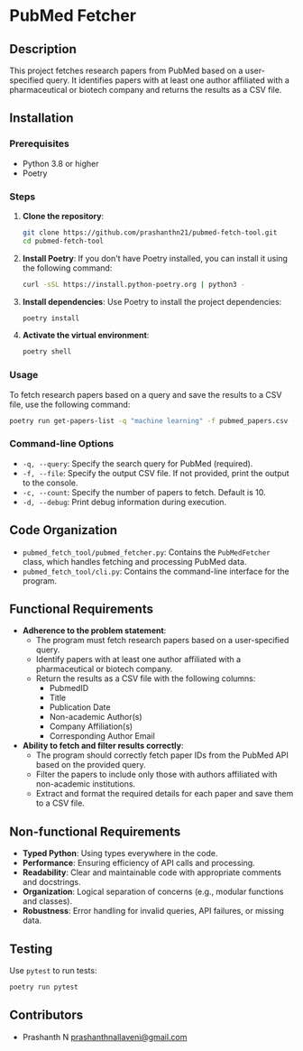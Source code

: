 # PubMed Fetcher

## Description
This project fetches research papers from PubMed based on a user-specified query. It identifies papers with at least one author affiliated with a pharmaceutical or biotech company and returns the results as a CSV file.

## Installation

### Prerequisites
- Python 3.8 or higher
- Poetry

### Steps

1. **Clone the repository**:
   ```bash
   git clone https://github.com/prashanthn21/pubmed-fetch-tool.git
   cd pubmed-fetch-tool
   ```

2. **Install Poetry**:
   If you don't have Poetry installed, you can install it using the following command:
   ```bash
   curl -sSL https://install.python-poetry.org | python3 -
   ```

3. **Install dependencies**:
   Use Poetry to install the project dependencies:
   ```bash
   poetry install
   ```

4. **Activate the virtual environment**:
   ```bash
   poetry shell
   ```

### Usage

To fetch research papers based on a query and save the results to a CSV file, use the following command:

```bash
poetry run get-papers-list -q "machine learning" -f pubmed_papers.csv -c 10 -d
```

### Command-line Options
- `-q, --query`: Specify the search query for PubMed (required).
- `-f, --file`: Specify the output CSV file. If not provided, print the output to the console.
- `-c, --count`: Specify the number of papers to fetch. Default is 10.
- `-d, --debug`: Print debug information during execution.

## Code Organization
- `pubmed_fetch_tool/pubmed_fetcher.py`: Contains the `PubMedFetcher` class, which handles fetching and processing PubMed data.
- `pubmed_fetch_tool/cli.py`: Contains the command-line interface for the program.

## Functional Requirements
- **Adherence to the problem statement**:
  - The program must fetch research papers based on a user-specified query.
  - Identify papers with at least one author affiliated with a pharmaceutical or biotech company.
  - Return the results as a CSV file with the following columns:
    - PubmedID
    - Title
    - Publication Date
    - Non-academic Author(s)
    - Company Affiliation(s)
    - Corresponding Author Email
- **Ability to fetch and filter results correctly**:
  - The program should correctly fetch paper IDs from the PubMed API based on the provided query.
  - Filter the papers to include only those with authors affiliated with non-academic institutions.
  - Extract and format the required details for each paper and save them to a CSV file.

## Non-functional Requirements
- **Typed Python**: Using types everywhere in the code.
- **Performance**: Ensuring efficiency of API calls and processing.
- **Readability**: Clear and maintainable code with appropriate comments and docstrings.
- **Organization**: Logical separation of concerns (e.g., modular functions and classes).
- **Robustness**: Error handling for invalid queries, API failures, or missing data.

## Testing
Use `pytest` to run tests:
```bash
poetry run pytest
```

## Contributors
- Prashanth N prashanthnallaveni@gmail.com



